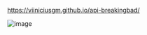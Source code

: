 https://viiniciusgm.github.io/api-breakingbad/

![image](https://user-images.githubusercontent.com/92201792/182003550-2a901287-2afa-48a6-97ab-faa3e91683d6.png)
